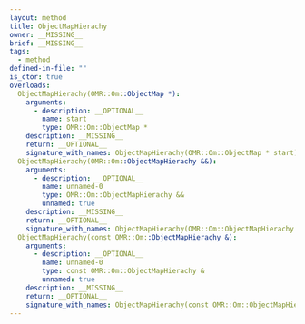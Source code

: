 ```yaml
---
layout: method
title: ObjectMapHierachy
owner: __MISSING__
brief: __MISSING__
tags:
  - method
defined-in-file: ""
is_ctor: true
overloads:
  ObjectMapHierachy(OMR::Om::ObjectMap *):
    arguments:
      - description: __OPTIONAL__
        name: start
        type: OMR::Om::ObjectMap *
    description: __MISSING__
    return: __OPTIONAL__
    signature_with_names: ObjectMapHierachy(OMR::Om::ObjectMap * start)
  ObjectMapHierachy(OMR::Om::ObjectMapHierachy &&):
    arguments:
      - description: __OPTIONAL__
        name: unnamed-0
        type: OMR::Om::ObjectMapHierachy &&
        unnamed: true
    description: __MISSING__
    return: __OPTIONAL__
    signature_with_names: ObjectMapHierachy(OMR::Om::ObjectMapHierachy &&)
  ObjectMapHierachy(const OMR::Om::ObjectMapHierachy &):
    arguments:
      - description: __OPTIONAL__
        name: unnamed-0
        type: const OMR::Om::ObjectMapHierachy &
        unnamed: true
    description: __MISSING__
    return: __OPTIONAL__
    signature_with_names: ObjectMapHierachy(const OMR::Om::ObjectMapHierachy &)
---
```


